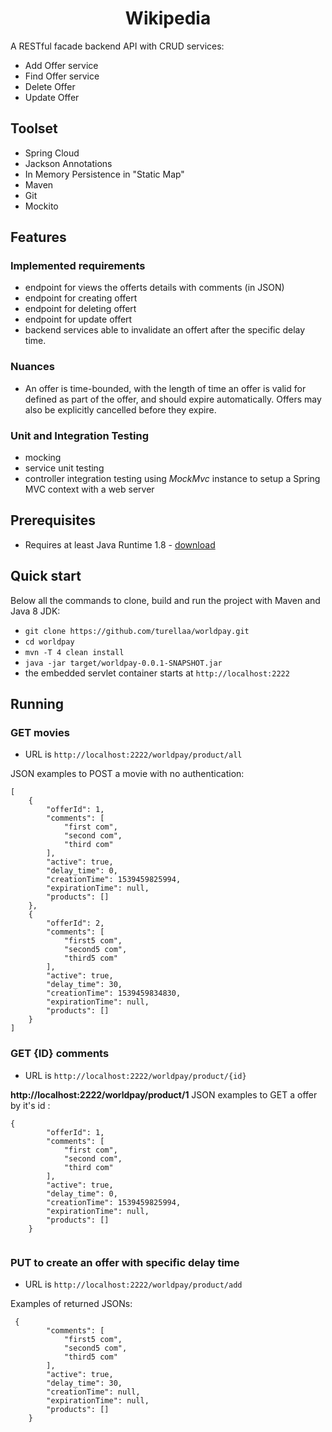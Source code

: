 <h1 align="center">
    Wikipedia
</h1>

A RESTful facade backend API with CRUD services:
- Add Offer service
- Find Offer service
- Delete Offer
- Update Offer


## Toolset
- Spring Cloud
- Jackson Annotations
- In Memory Persistence in "Static Map"
- Maven
- Git
- Mockito

## Features
### Implemented requirements
- endpoint for views the offerts details with comments (in JSON)
- endpoint for creating offert
- endpoint for deleting offert
- endpoint for update offert
- backend services able to invalidate an offert after the specific delay time.



### Nuances
- An offer is time-bounded, with the length of time an offer is valid for defined as part of the offer, and should expire automatically. Offers may also be explicitly cancelled before they expire.

### Unit and Integration Testing
- mocking
- service unit testing
- controller integration testing using *MockMvc* instance to setup a Spring MVC context with a web server


## Prerequisites
- Requires at least Java Runtime 1.8 - [download](http://www.oracle.com/technetwork/java/javase/downloads/jre8-downloads-2133155.html)

## Quick start
Below all the commands to clone, build and run the project with Maven and Java 8 JDK:
- `git clone https://github.com/turellaa/worldpay.git`
- `cd worldpay`
- `mvn -T 4 clean install`
- `java -jar target/worldpay-0.0.1-SNAPSHOT.jar`
- the embedded servlet container starts at `http://localhost:2222`

## Running

### GET movies 
- URL is `http://localhost:2222/worldpay/product/all`

JSON examples to POST a movie with no authentication:
````
[
    {
        "offerId": 1,
        "comments": [
            "first com",
            "second com",
            "third com"
        ],
        "active": true,
        "delay_time": 0,
        "creationTime": 1539459825994,
        "expirationTime": null,
        "products": []
    },
    {
        "offerId": 2,
        "comments": [
            "first5 com",
            "second5 com",
            "third5 com"
        ],
        "active": true,
        "delay_time": 30,
        "creationTime": 1539459834830,
        "expirationTime": null,
        "products": []
    }
]
````

### GET {ID} comments
- URL is `http://localhost:2222/worldpay/product/{id}`

**http://localhost:2222/worldpay/product/1**
JSON examples to GET a offer by it's id :
````
{
        "offerId": 1,
        "comments": [
            "first com",
            "second com",
            "third com"
        ],
        "active": true,
        "delay_time": 0,
        "creationTime": 1539459825994,
        "expirationTime": null,
        "products": []
    }


````

### PUT to create an offer with specific delay time 

- URL is `http://localhost:2222/worldpay/product/add`

Examples of returned JSONs:


````
 {
        "comments": [
            "first5 com",
            "second5 com",
            "third5 com"
        ],
        "active": true,
        "delay_time": 30,
        "creationTime": null,
        "expirationTime": null,
        "products": []
    }
````


